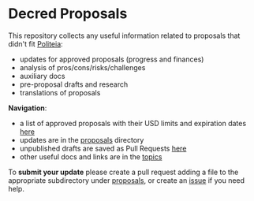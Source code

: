 # Decred Proposals

This repository collects any useful information related to proposals that didn't fit [Politeia](https://proposals.decred.org/):

- updates for approved proposals (progress and finances)
- analysis of pros/cons/risks/challenges
- auxiliary docs
- pre-proposal drafts and research
- translations of proposals

**Navigation**:

- a list of approved proposals with their USD limits and expiration dates [here](https://decredcommunity.github.io/proposals/approved)
- updates are in the [proposals](proposals) directory
- unpublished drafts are saved as Pull Requests [here](https://github.com/decredcommunity/proposals/pulls)
- other useful docs and links are in the [topics](directory)

To **submit your update** please create a pull request adding a file to the appropriate subdirectory under [proposals](proposals), or create an [issue](https://github.com/decredcommunity/proposals/issues) if you need help.
